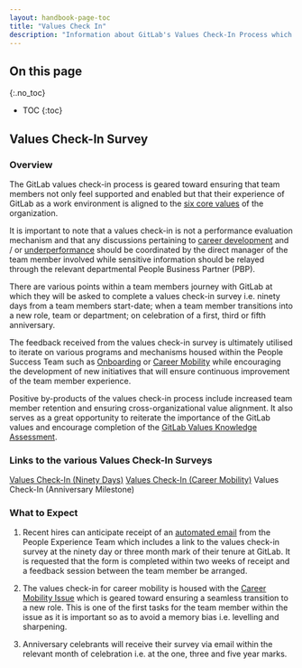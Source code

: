 ```yaml
---
layout: handbook-page-toc
title: "Values Check In"
description: "Information about GitLab's Values Check-In Process which occur 90 days after start date, at a role change, and at anniversary milestones."
---
```


## On this page
{:.no_toc}

- TOC
{:toc}

## Values Check-In Survey

### Overview

The GitLab values check-in process is geared toward ensuring that team members not only feel supported and enabled but that their experience of GitLab as a work environment is aligned to the [six core values](https://about.gitlab.com/handbook/values/) of the organization.

It is important to note that a values check-in is not a performance evaluation mechanism and that any discussions pertaining to [career development](https://about.gitlab.com/handbook/people-group/learning-and-development/career-development/) and / or [underperformance](https://about.gitlab.com/handbook/leadership/underperformance/) should be coordinated by the direct manager of the team member involved while sensitive information should be relayed through the relevant departmental People Business Partner (PBP).

There are various points within a team members journey with GitLab at which they will be asked to complete a values check-in survey i.e. ninety days from a team members start-date; when a team member transitions into a new role, team or department; on celebration of a first, third or fifth anniversary.

The feedback received from the values check-in survey is ultimately utilised to iterate on various programs and mechanisms housed within the People Success Team such as [Onboarding](https://about.gitlab.com/handbook/people-group/general-onboarding/) or [Career Mobility](https://about.gitlab.com/handbook/people-group/promotions-transfers/) while encouraging the development of new initiatives that will ensure continuous improvement of the team member experience.

Positive by-products of the values check-in process include increased team member retention and ensuring cross-organizational value alignment.  It also serves as a great opportunity to reiterate the importance of the GitLab values and encourage completion of the [GitLab Values Knowledge Assessment](https://about.gitlab.com/handbook/values/#gitlab-values-knowledge-assessment).


### Links to the various Values Check-In Surveys

[Values Check-In (Ninety Days)](https://docs.google.com/forms/d/e/1FAIpQLSd71MxvRaBjhaxSiFW0qo0blULu9jQ0ypkU7zPEU3p-IimpIQ/viewform)
[Values Check-In (Career Mobility)](https://docs.google.com/forms/d/e/1FAIpQLSciWfxj_Wj0IgbVzylpPKM9WEFyc0z4sD0cN6GfAn9tNyQi_A/viewform)
Values Check-In (Anniversary Milestone)

### What to Expect

1. Recent hires can anticipate receipt of an [automated email](https://about.gitlab.com/handbook/people-group/engineering/onboarding/#values-check-in-email) from the People Experience Team which includes a link to the values check-in survey at the ninety day or three month mark of their tenure at GitLab.  It is requested that the form is completed within two weeks of receipt and a feedback session between the team member be arranged.

1. The values check-in for career mobility is housed with the [Career Mobility Issue](https://gitlab.com/gitlab-com/people-group/people-operations/employment-templates/-/blob/main/.gitlab/issue_templates/career_mobility.md) which is geared toward ensuring a seamless transition to a new role. This is one of the first tasks for the team member within the issue as it is important so as to avoid a memory bias i.e. levelling and sharpening.

1. Anniversary celebrants will receive their survey via email within the relevant month of celebration i.e. at the one, three and five year marks.
